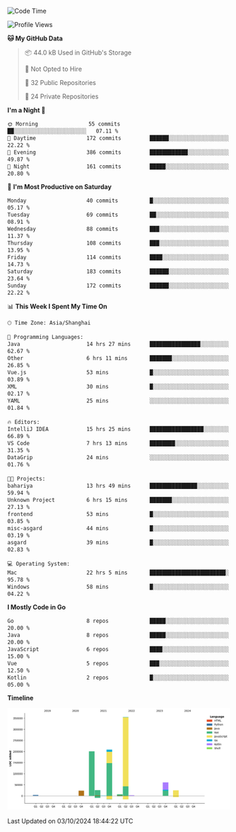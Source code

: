 <!--START_SECTION:waka-->
![Code Time](http://img.shields.io/badge/Code%20Time-2%2C771%20hrs%2037%20mins-blue)

![Profile Views](http://img.shields.io/badge/Profile%20Views-0-blue)

**🐱 My GitHub Data** 

> 📦 44.0 kB Used in GitHub's Storage 
 > 
> 🚫 Not Opted to Hire
 > 
> 📜 32 Public Repositories 
 > 
> 🔑 24 Private Repositories 
 > 
**I'm a Night 🦉** 

```text
🌞 Morning                55 commits          ██░░░░░░░░░░░░░░░░░░░░░░░   07.11 % 
🌆 Daytime                172 commits         ██████░░░░░░░░░░░░░░░░░░░   22.22 % 
🌃 Evening                386 commits         ████████████░░░░░░░░░░░░░   49.87 % 
🌙 Night                  161 commits         █████░░░░░░░░░░░░░░░░░░░░   20.80 % 
```
📅 **I'm Most Productive on Saturday** 

```text
Monday                   40 commits          █░░░░░░░░░░░░░░░░░░░░░░░░   05.17 % 
Tuesday                  69 commits          ██░░░░░░░░░░░░░░░░░░░░░░░   08.91 % 
Wednesday                88 commits          ███░░░░░░░░░░░░░░░░░░░░░░   11.37 % 
Thursday                 108 commits         ███░░░░░░░░░░░░░░░░░░░░░░   13.95 % 
Friday                   114 commits         ████░░░░░░░░░░░░░░░░░░░░░   14.73 % 
Saturday                 183 commits         ██████░░░░░░░░░░░░░░░░░░░   23.64 % 
Sunday                   172 commits         ██████░░░░░░░░░░░░░░░░░░░   22.22 % 
```


📊 **This Week I Spent My Time On** 

```text
🕑︎ Time Zone: Asia/Shanghai

💬 Programming Languages: 
Java                     14 hrs 27 mins      ████████████████░░░░░░░░░   62.67 % 
Other                    6 hrs 11 mins       ███████░░░░░░░░░░░░░░░░░░   26.85 % 
Vue.js                   53 mins             █░░░░░░░░░░░░░░░░░░░░░░░░   03.89 % 
XML                      30 mins             █░░░░░░░░░░░░░░░░░░░░░░░░   02.17 % 
YAML                     25 mins             ░░░░░░░░░░░░░░░░░░░░░░░░░   01.84 % 

🔥 Editors: 
IntelliJ IDEA            15 hrs 25 mins      █████████████████░░░░░░░░   66.89 % 
VS Code                  7 hrs 13 mins       ████████░░░░░░░░░░░░░░░░░   31.35 % 
DataGrip                 24 mins             ░░░░░░░░░░░░░░░░░░░░░░░░░   01.76 % 

🐱‍💻 Projects: 
bahariya                 13 hrs 49 mins      ███████████████░░░░░░░░░░   59.94 % 
Unknown Project          6 hrs 15 mins       ███████░░░░░░░░░░░░░░░░░░   27.13 % 
frontend                 53 mins             █░░░░░░░░░░░░░░░░░░░░░░░░   03.85 % 
misc-asgard              44 mins             █░░░░░░░░░░░░░░░░░░░░░░░░   03.19 % 
asgard                   39 mins             █░░░░░░░░░░░░░░░░░░░░░░░░   02.83 % 

💻 Operating System: 
Mac                      22 hrs 5 mins       ████████████████████████░   95.78 % 
Windows                  58 mins             █░░░░░░░░░░░░░░░░░░░░░░░░   04.22 % 
```

**I Mostly Code in Go** 

```text
Go                       8 repos             █████░░░░░░░░░░░░░░░░░░░░   20.00 % 
Java                     8 repos             █████░░░░░░░░░░░░░░░░░░░░   20.00 % 
JavaScript               6 repos             ████░░░░░░░░░░░░░░░░░░░░░   15.00 % 
Vue                      5 repos             ███░░░░░░░░░░░░░░░░░░░░░░   12.50 % 
Kotlin                   2 repos             █░░░░░░░░░░░░░░░░░░░░░░░░   05.00 % 
```



**Timeline**

![Lines of Code chart](https://raw.githubusercontent.com/youtiaoguagua/youtiaoguagua/master/assets/bar_graph.png)


 Last Updated on 03/10/2024 18:44:22 UTC
<!--END_SECTION:waka-->